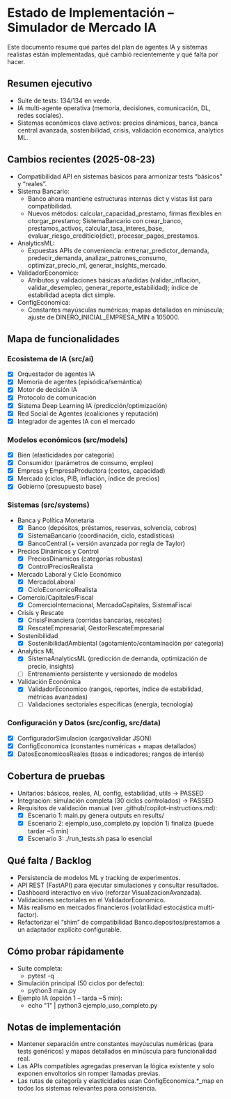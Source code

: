 # Estado de Implementación – Simulador de Mercado IA

Este documento resume qué partes del plan de agentes IA y sistemas realistas están implementadas, qué cambió recientemente y qué falta por hacer.

## Resumen ejecutivo
- Suite de tests: 134/134 en verde.
- IA multi-agente operativa (memoria, decisiones, comunicación, DL, redes sociales).
- Sistemas económicos clave activos: precios dinámicos, banca, banca central avanzada, sostenibilidad, crisis, validación económica, analytics ML.

## Cambios recientes (2025-08-23)
- Compatibilidad API en sistemas básicos para armonizar tests “básicos” y “reales”.
- Sistema Bancario:
  - Banco ahora mantiene estructuras internas dict y vistas list para compatibilidad.
  - Nuevos métodos: calcular_capacidad_prestamo, firmas flexibles en otorgar_prestamo; SistemaBancario con crear_banco, prestamos_activos, calcular_tasa_interes_base, evaluar_riesgo_crediticio(dict), procesar_pagos_prestamos.
- AnalyticsML:
  - Expuestas APIs de conveniencia: entrenar_predictor_demanda, predecir_demanda, analizar_patrones_consumo, optimizar_precio_ml, generar_insights_mercado.
- ValidadorEconomico:
  - Atributos y validaciones básicas añadidas (validar_inflacion, validar_desempleo, generar_reporte_estabilidad); índice de estabilidad acepta dict simple.
- ConfigEconomica:
  - Constantes mayúsculas numéricas; mapas detallados en minúscula; ajuste de DINERO_INICIAL_EMPRESA_MIN a 105000.

## Mapa de funcionalidades

### Ecosistema de IA (src/ai)
- [x] Orquestador de agentes IA
- [x] Memoria de agentes (episódica/semántica)
- [x] Motor de decisión IA
- [x] Protocolo de comunicación
- [x] Sistema Deep Learning IA (predicción/optimización)
- [x] Red Social de Agentes (coaliciones y reputación)
- [x] Integrador de agentes IA con el mercado

### Modelos económicos (src/models)
- [x] Bien (elasticidades por categoría)
- [x] Consumidor (parámetros de consumo, empleo)
- [x] Empresa y EmpresaProductora (costos, capacidad)
- [x] Mercado (ciclos, PIB, inflación, índice de precios)
- [x] Gobierno (presupuesto base)

### Sistemas (src/systems)
- Banca y Política Monetaria
  - [x] Banco (depósitos, préstamos, reservas, solvencia, cobros)
  - [x] SistemaBancario (coordinación, ciclo, estadísticas)
  - [x] BancoCentral (+ versión avanzada por regla de Taylor)
- Precios Dinámicos y Control
  - [x] PreciosDinamicos (categorías robustas)
  - [x] ControlPreciosRealista
- Mercado Laboral y Ciclo Económico
  - [x] MercadoLaboral
  - [x] CicloEconomicoRealista
- Comercio/Capitales/Fiscal
  - [x] ComercioInternacional, MercadoCapitales, SistemaFiscal
- Crisis y Rescate
  - [x] CrisisFinanciera (corridas bancarias, rescates)
  - [x] RescateEmpresarial, GestorRescateEmpresarial
- Sostenibilidad
  - [x] SostenibilidadAmbiental (agotamiento/contaminación por categoría)
- Analytics ML
  - [x] SistemaAnalyticsML (predicción de demanda, optimización de precio, insights)
  - [ ] Entrenamiento persistente y versionado de modelos
- Validación Económica
  - [x] ValidadorEconomico (rangos, reportes, índice de estabilidad, métricas avanzadas)
  - [ ] Validaciones sectoriales específicas (energía, tecnología)

### Configuración y Datos (src/config, src/data)
- [x] ConfiguradorSimulacion (cargar/validar JSON)
- [x] ConfigEconomica (constantes numéricas + mapas detallados)
- [x] DatosEconomicosReales (tasas e indicadores; rangos de interés)

## Cobertura de pruebas
- Unitarios: básicos, reales, AI, config, estabilidad, utils → PASSED
- Integración: simulación completa (30 ciclos controlados) → PASSED
- Requisitos de validación manual (ver .github/copilot-instructions.md):
  - [x] Escenario 1: main.py genera outputs en results/
  - [x] Escenario 2: ejemplo_uso_completo.py (opción 1) finaliza (puede tardar ~5 min)
  - [x] Escenario 3: ./run_tests.sh pasa lo esencial

## Qué falta / Backlog
- Persistencia de modelos ML y tracking de experimentos.
- API REST (FastAPI) para ejecutar simulaciones y consultar resultados.
- Dashboard interactivo en vivo (reforzar VisualizacionAvanzada).
- Validaciones sectoriales en el ValidadorEconomico.
- Más realismo en mercados financieros (volatilidad estocástica multi-factor).
- Refactorizar el “shim” de compatibilidad Banco.depositos/prestamos a un adaptador explícito configurable.

## Cómo probar rápidamente
- Suite completa:
  - pytest -q
- Simulación principal (50 ciclos por defecto):
  - python3 main.py
- Ejemplo IA (opción 1 – tarda ~5 min):
  - echo "1" | python3 ejemplo_uso_completo.py

## Notas de implementación
- Mantener separación entre constantes mayúsculas numéricas (para tests genéricos) y mapas detallados en minúscula para funcionalidad real.
- Las APIs compatibles agregadas preservan la lógica existente y solo exponen envoltorios sin romper llamadas previas.
- Las rutas de categoría y elasticidades usan ConfigEconomica.*_map en todos los sistemas relevantes para consistencia.
